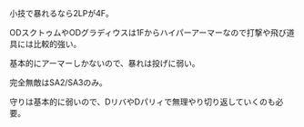 小技で暴れるなら2LPが4F。

ODスクトゥムやODグラディウスは1Fからハイパーアーマーなので打撃や飛び道具には比較的強い。

基本的にアーマーしかないので、暴れは投げに弱い。

完全無敵はSA2/SA3のみ。

守りは基本的に弱いので、DリバやDパリィで無理やり切り返していくのも必要。
